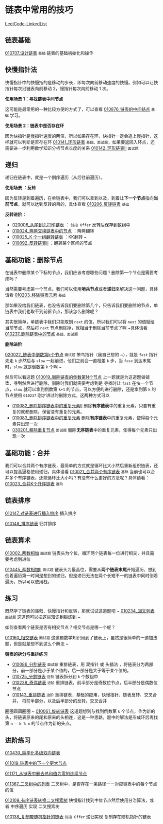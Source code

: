 # 链表中常用的技巧

[LeetCode-LinkedList](https://leetcode-cn.com/problemset/all/?topicSlugs=linked-list) 

## 链表基础

 [010707.设计链表](https://github.com/CalmCenter/LeetCode/tree/master/链表_LinkedList/010707_设计链表)  `基础` 链表的基础初始化和操作

## 快慢指针法

快慢指针中的快慢指的是移动的步长，即每次向前移动速度的快慢。例如可以让快指针每次沿链表向前移动 2，慢指针每次向前移动 1 次。

**使用场景 1：寻找链表中间节点**

这可能是最常用的一种比较方便的方式了，可以查看 [010876_链表的中间结点](https://github.com/CalmCenter/LeetCode/tree/master/链表_LinkedList/010876_链表的中间结点) `基础` 学习。

**使用场景 2：链表中是否存在环**

因为快指针是慢指针速度的两倍，所以如果存在环，快指针一定会追上慢指针，这样就可以判断是否存在环 [010141_环形链表](https://github.com/CalmCenter/LeetCode/tree/master/链表_LinkedList/010141_环形链表) `基础、面试题`，如果要返回入环点，还需要进一步利用数学知识分析节点长度的关系 [010142_环形链表II](https://github.com/CalmCenter/LeetCode/tree/master/链表_LinkedList/010142_环形链表II) `面试题`

## 递归

递归在链表中，就是一个倒序遍历（从后往前遍历）。

**使用场景 ：反转**

因为反转是到着遍历，在单链表中，我们可以拿到以及，到着让**下一个节点**指向**当前节点**，就可以达到反转的目的，具体查看 [010206_反转链表](https://github.com/CalmCenter/LeetCode/tree/master/链表_LinkedList/010206_反转链表) `基础` 

**反转进阶：** 

- [020006_从尾到头打印链表](https://github.com/CalmCenter/LeetCode/tree/master/链表_LinkedList/020006_从尾到头打印链表) ： `剑指 Offer` 反转后保存到数组中
- [010024_两两交换链表中的节点](https://github.com/CalmCenter/LeetCode/tree/master/链表_LinkedList/010024_两两交换链表中的节点) ：两两翻转
- [010025_K 个一组翻转链表](https://github.com/CalmCenter/LeetCode/tree/master/链表_LinkedList/010025_K个一组翻转链表) ：KK翻转 ~
- [010092_反转链表II](https://github.com/CalmCenter/LeetCode/tree/master/链表_LinkedList/010092_反转链表II) ：翻转某个区间的节点

## 基础功能：删除节点

在链表中删除某个下标的节点，我们应该考虑哪些问题？删除第一个节点是需要考虑吗？

当然需要考虑第一个节点，我们可以使用**哨兵节点**或者**递归**来解决这一问题，具体请看 [010203_移除链表元素](https://github.com/CalmCenter/LeetCode/tree/master/链表_LinkedList/010203_移除链表元素) `基础` 

那如果没给我们链表，也没告诉我们要删除第几个，只告诉我们要删除的节点，单链表中我们也取不到前驱节点，那该怎么删除呢？

其实很简单，单链表中我们只能取到 `next` 的值，所以我们可以将 `next` 的值赋给当前节点，然后将 `next` 节点删除掉，就相当于删除当前节点了啊 ~具体请看 [010237_删除链表中的节点](https://github.com/CalmCenter/LeetCode/tree/master/链表_LinkedList/010237_删除链表中的节点) `基础、面试题`

**删除进阶**

[020022_链表中倒数第k个节点](https://github.com/CalmCenter/LeetCode/tree/master/链表_LinkedList/020022_链表中倒数第k个节点) `面试题` 笨鸟指针（我自己想的 ~），就是 `fast` 指针先走 `k` 步然后与 `slow` 一起前进，他们之前会一直相差 `k` 步，当 `fase` 到达末尾时，`slow` 就是倒数第 `k` 个啊 ~ 

然后可以看这题 [010019_删除链表的倒数第N个节点](https://github.com/CalmCenter/LeetCode/tree/master/链表_LinkedList/010019_删除链表的倒数第N个节点)  上一题就是为这道题做铺垫，寻到然后进行删除，删除时我们就需要考虑到是 寻找时让 `fast` 在快一个节点，`slow` 就可以拿到倒数第 `k+1` 的节点，可以方便的进行删除，还是拿到第 `k` 的节点使用 `010237` 刚才讲过的删除方式。这两种方式可以

- [010082_删除排序链表中的重复元素II](https://github.com/CalmCenter/LeetCode/tree/master/链表_LinkedList/010082_删除排序链表中的重复元素II) 删除**有序链表**中的重复元素，只要有重复的就都删除，保留没有重复的元素。
- [010083_删除排序链表中的重复元素](https://github.com/CalmCenter/LeetCode/tree/master/链表_LinkedList/010083_删除排序链表中的重复元素) 删除**有序链表**中的重复元素，使得每个元素只出现一次
- [030201_移除重复节点](https://github.com/CalmCenter/LeetCode/tree/master/链表_LinkedList/030201_移除重复节点) `面试题` 删除**无序链表**中的重复元素，使得每个元素只出现一次

## 基础功能：合并

我们可以合并两个有序链表，最简单的方式就是循环比大小然后重新组织链表，还可以提高逼格使用递归，具体请看 [010021_合并两个有序链表](https://github.com/CalmCenter/LeetCode/tree/master/链表_LinkedList/010021_合并两个有序链表) `基础` 
当前也可以合并多个有序链表，还能循环比大小吗？有没有什么更好的方法呢？具体请看：[010023_合并K个升序链表](https://github.com/CalmCenter/LeetCode/tree/master/链表_LinkedList/010023_合并K个升序链表) `进阶` 

## 链表排序

[010147_对链表进行插入排序](https://github.com/CalmCenter/LeetCode/tree/master/链表_LinkedList/010147_对链表进行插入排序) 插入排序

[010148_排序链表](https://github.com/CalmCenter/LeetCode/tree/master/链表_LinkedList/010148_排序链表) 归并排序

## 链表算术

[010002_两数相加](https://github.com/CalmCenter/LeetCode/tree/master/链表_LinkedList/010002_两数相加) `面试题` 链表头为个位，循环两个链表每一位进行相交，并且需要考虑到进位

[010445_两数相加II](https://github.com/CalmCenter/LeetCode/tree/master/链表_LinkedList/010445_两数相加II) `面试题` 链表头为最高位，需要从**两个链表末尾**开始遍历，想到倒着遍历第一时间是想到的递归，但是递归无法在两个长短不一的链表中同时倒着遍历，所以可以使用栈。

## 练习

既然学了链表的递归、快慢指针和反转，那就试试这道题吧 ~ [010234_回文列表](https://github.com/CalmCenter/LeetCode/tree/master/链表_LinkedList/010234_回文列表) `面试题` 这道题可以把这些知识到锻炼到 ~ 

如何查看两个链表是否有相交节点？相交节点是哪一个呢？

[010160_相交链表](https://github.com/CalmCenter/LeetCode/tree/master/链表_LinkedList/010160_相交链表) `面试题` 这道题数学知识用到了链表上，虽然是很简单的一道加法题，但是就是想不到这么个解法 ~ 

**链表的拆分与重排练习**

- [010086_分割链表](https://github.com/CalmCenter/LeetCode/tree/master/链表_LinkedList/010086_分割链表) `面试题` 重排链表，用 双指针 或 头插法 ，将链表分为两部分，前一部分是小于某个值的，后一部分是大于等于某个值的。
- [010725_分割链表](https://github.com/CalmCenter/LeetCode/tree/master/链表_LinkedList/010725_分割链表) `进阶` 链表拆分到 `k` 个数组中
- [010238_奇偶链表](https://github.com/CalmCenter/LeetCode/tree/master/链表_LinkedList/010238_奇偶链表) `进阶` 重排链表，前半部分是奇数位节点，后半部分是偶数位节点
- [010143_重排链表](https://github.com/CalmCenter/LeetCode/tree/master/链表_LinkedList/010143_重排链表) `进阶` 重排链表，基础的应用，快慢指针、链表反转、交叉合并， 将前半部分，以及后半部分的反转，交叉合并

圈圈圆圆圈圈 ~ [010061_旋转链表](https://github.com/CalmCenter/LeetCode/tree/master/链表_LinkedList/010061_旋转链表) 这道题想到与找到倒数第 `k` 个节点，作为新的头，将链表原来的尾和原来的头相连，这是一种思路，题中的解法是形成环后再找第 `n - k % n` 的节点作为新的头点。

## 进阶练习

[010430_扁平化多级双向链表](https://github.com/CalmCenter/LeetCode/tree/master/链表_LinkedList/010430_扁平化多级双向链表) 

[011019_链表中的下一个更大节点](https://github.com/CalmCenter/LeetCode/tree/master/链表_LinkedList/011019_链表中的下一个更大节点) 

[011171_从链表中删去总和值为零的连续节点](https://github.com/CalmCenter/LeetCode/tree/master/链表_LinkedList/011171_从链表中删去总和值为零的连续节点) 

[011367_二叉树中的列表](https://github.com/CalmCenter/LeetCode/tree/master/链表_LinkedList/011367_二叉树中的列表) 二叉树中，是否存在一条路径一一对应链表中的每个节点的值

[010109_有序链表转换二叉搜索树](https://github.com/CalmCenter/LeetCode/tree/master/链表_LinkedList/010109_有序链表转换二叉搜索树) 快慢指针找到中位节点然后使用分治算法，或者 中序遍历 实现 二叉搜索树

[010138_复制带随机指针的链表](https://github.com/CalmCenter/LeetCode/tree/master/链表_LinkedList/010138_复制带随机指针的链表) `剑指 Offer` 递归实现 复制存在随机指针的链表